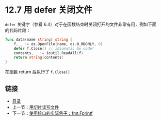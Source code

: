 # 12.7 用 defer 关闭文件

`defer` 关键字（参看 6.4）对于在函数结束时关闭打开的文件非常有用，例如下面的代码片段：

```go
func data(name string) string {
    f, _ := os.OpenFile(name, os.O_RDONLY, 0)
    defer f.Close() // idiomatic Go code!
    contents, _ := ioutil.ReadAll(f)
    return string(contents)
}
```

在函数 return 后执行了 `f.Close()`

## 链接

- [目录](directory.md)
- 上一节：[用切片读写文件](12.6.md)
- 下一节：[使用接口的实际例子：fmt.Fprintf](12.8.md)
